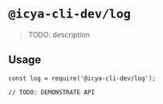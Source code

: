 # `@icya-cli-dev/log`

> TODO: description

## Usage

```
const log = require('@icya-cli-dev/log');

// TODO: DEMONSTRATE API
```
